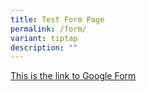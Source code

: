 ```yaml
---
title: Test Form Page
permalink: /form/
variant: tiptap
description: ""
---
```

<p><a href="https://docs.google.com/forms/d/e/1FAIpQLSfG9z_wW1cYUs_O8VcEgQ-Csf50lpsEJANjazpRibZ26Q1CCw/viewform?usp=pp_url" rel="noopener noreferrer nofollow" target="_blank">This is the link to Google Form</a></p>
